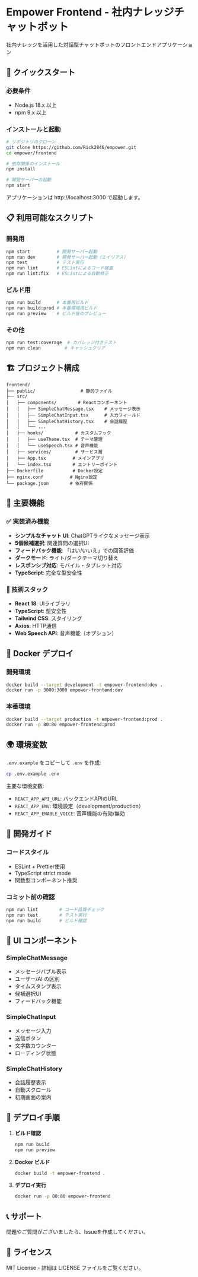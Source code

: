 # Empower Frontend - 社内ナレッジチャットボット

社内ナレッジを活用した対話型チャットボットのフロントエンドアプリケーション

## 🚀 クイックスタート

### 必要条件
- Node.js 18.x 以上
- npm 9.x 以上

### インストールと起動
```bash
# リポジトリのクローン
git clone https://github.com/Rick2846/empower.git
cd empower/frontend

# 依存関係のインストール
npm install

# 開発サーバーの起動
npm start
```

アプリケーションは http://localhost:3000 で起動します。

## 📋 利用可能なスクリプト

### 開発用
```bash
npm start          # 開発サーバー起動
npm run dev        # 開発サーバー起動（エイリアス）
npm test           # テスト実行
npm run lint       # ESLintによるコード検査
npm run lint:fix   # ESLintによる自動修正
```

### ビルド用
```bash
npm run build      # 本番用ビルド
npm run build:prod # 本番環境用ビルド
npm run preview    # ビルド後のプレビュー
```

### その他
```bash
npm run test:coverage  # カバレッジ付きテスト
npm run clean         # キャッシュクリア
```

## 🏗️ プロジェクト構成

```
frontend/
├── public/                 # 静的ファイル
├── src/
│   ├── components/        # Reactコンポーネント
│   │   ├── SimpleChatMessage.tsx    # メッセージ表示
│   │   ├── SimpleChatInput.tsx      # 入力フィールド
│   │   ├── SimpleChatHistory.tsx    # 会話履歴
│   │   └── ...
│   ├── hooks/            # カスタムフック
│   │   ├── useTheme.tsx  # テーマ管理
│   │   └── useSpeech.tsx # 音声機能
│   ├── services/         # サービス層
│   ├── App.tsx          # メインアプリ
│   └── index.tsx        # エントリーポイント
├── Dockerfile           # Docker設定
├── nginx.conf          # Nginx設定
└── package.json        # 依存関係
```

## 🎨 主要機能

### ✅ 実装済み機能
- **シンプルなチャット UI**: ChatGPTライクなメッセージ表示
- **5個候補選択**: 関連質問の選択UI
- **フィードバック機能**: 「はい/いいえ」での回答評価
- **ダークモード**: ライト/ダークテーマ切り替え
- **レスポンシブ対応**: モバイル・タブレット対応
- **TypeScript**: 完全な型安全性

### 🔧 技術スタック
- **React 18**: UIライブラリ
- **TypeScript**: 型安全性
- **Tailwind CSS**: スタイリング
- **Axios**: HTTP通信
- **Web Speech API**: 音声機能（オプション）

## 🐳 Docker デプロイ

### 開発環境
```bash
docker build --target development -t empower-frontend:dev .
docker run -p 3000:3000 empower-frontend:dev
```

### 本番環境
```bash
docker build --target production -t empower-frontend:prod .
docker run -p 80:80 empower-frontend:prod
```

## 🌍 環境変数

`.env.example` をコピーして `.env` を作成:

```bash
cp .env.example .env
```

主要な環境変数:
- `REACT_APP_API_URL`: バックエンドAPIのURL
- `REACT_APP_ENV`: 環境設定（development/production）
- `REACT_APP_ENABLE_VOICE`: 音声機能の有効/無効

## 🔧 開発ガイド

### コードスタイル
- ESLint + Prettier使用
- TypeScript strict mode
- 関数型コンポーネント推奨

### コミット前の確認
```bash
npm run lint        # コード品質チェック
npm run test        # テスト実行
npm run build       # ビルド確認
```

## 📱 UI コンポーネント

### SimpleChatMessage
- メッセージバブル表示
- ユーザー/AI の区別
- タイムスタンプ表示
- 候補選択UI
- フィードバック機能

### SimpleChatInput
- メッセージ入力
- 送信ボタン
- 文字数カウンター
- ローディング状態

### SimpleChatHistory
- 会話履歴表示
- 自動スクロール
- 初期画面の案内

## 🚀 デプロイ手順

1. **ビルド確認**
   ```bash
   npm run build
   npm run preview
   ```

2. **Docker ビルド**
   ```bash
   docker build -t empower-frontend .
   ```

3. **デプロイ実行**
   ```bash
   docker run -p 80:80 empower-frontend
   ```

## 📞 サポート

問題やご質問がございましたら、Issueを作成してください。

## 📄 ライセンス

MIT License - 詳細は LICENSE ファイルをご覧ください。
